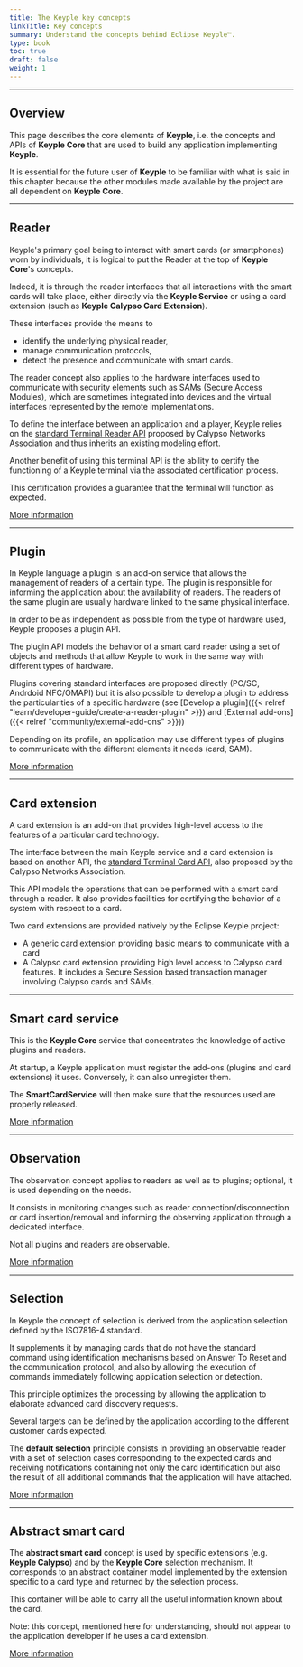 ```yaml
---
title: The Keyple key concepts
linkTitle: Key concepts
summary: Understand the concepts behind Eclipse Keyple™.
type: book
toc: true
draft: false
weight: 1
---
```


---
## Overview
This page describes the core elements of **Keyple**, i.e. the concepts and APIs of **Keyple Core** that are used to build any application implementing **Keyple**.
 
It is essential for the future user of **Keyple** to be familiar with what is said in this chapter because the other modules made available by the project are all dependent on **Keyple Core**.

---
## Reader

Keyple's primary goal being to interact with smart cards (or smartphones) worn by individuals, it is logical to put the Reader at the top of **Keyple Core**'s concepts.

Indeed, it is through the reader interfaces that all interactions with the smart cards will take place, either directly via the **Keyple Service** or using a card extension (such as **Keyple Calypso Card Extension**).

These interfaces provide the means to
* identify the underlying physical reader,
* manage communication protocols,
* detect the presence and communicate with smart cards.

The reader concept also applies to the hardware interfaces used to communicate with security elements such as SAMs (Secure Access Modules), which are sometimes integrated into devices and the virtual interfaces represented by the remote implementations.

To define the interface between an application and a player, Keyple relies on the [standard Terminal Reader API](https://calypsonet.github.io/calypsonet-terminal-reader-java-api/) proposed by Calypso Networks Association and thus inherits an existing modeling effort.

Another benefit of using this terminal API is the ability to certify the functioning of a Keyple terminal via the associated certification process.

This certification provides a guarantee that the terminal will function as expected.

[More information](keyple-core.md#reader-access)

---
## Plugin

In Keyple language a plugin is an add-on service that allows the management of readers of a certain type.
The plugin is responsible for informing the application about the availability of readers.
The readers of the same plugin are usually hardware linked to the same physical interface.

In order to be as independent as possible from the type of hardware used, Keyple proposes a plugin API.

The plugin API models the behavior of a smart card reader using a set of objects and methods that allow Keyple to work in the same way with different types of hardware.

Plugins covering standard interfaces are proposed directly (PC/SC, Andrdoid NFC/OMAPI) but it is also possible to develop a plugin to address the particularities of a specific hardware (see [Develop a plugin]({{< relref "learn/developer-guide/create-a-reader-plugin" >}}) and [External add-ons]({{< relref "community/external-add-ons" >}}))

Depending on its profile, an application may use different types of plugins to communicate with the different elements it needs (card, SAM).

[More information](keyple-core.md#reader-access)

---
## Card extension
A card extension is an add-on that provides high-level access to the features of a particular card technology.

The interface between the main Keyple service and a card extension is based on another API, the [standard Terminal Card API](https://calypsonet.github.io/calypsonet-terminal-card-java-api/), also proposed by the Calypso Networks Association.

This API models the operations that can be performed with a smart card through a reader. It also provides facilities for certifying the behavior of a system with respect to a card.

Two card extensions are provided natively by the Eclipse Keyple project:
- A generic card extension providing basic means to communicate with a card
- A Calypso card extension providing high level access to Calypso card features. It includes a Secure Session based transaction manager involving Calypso cards and SAMs.

---
## Smart card service

This is the **Keyple Core** service that concentrates the knowledge of active plugins and readers.

At startup, a Keyple application must register the add-ons (plugins and card extensions) it uses. Conversely, it can also unregister them.

The **SmartCardService** will then make sure that the resources used are properly released.

[More information](keyple-core.md#reader-access)

---
## Observation

The observation concept applies to readers as well as to plugins; optional, it is used depending on the needs.

It consists in monitoring changes such as reader connection/disconnection or card insertion/removal and informing the observing application through a dedicated interface.

Not all plugins and readers are observable.

[More information](keyple-core.md#reader-notifications)

---
## Selection

In Keyple the concept of selection is derived from the application selection defined by the ISO7816-4 standard.

It supplements it by managing cards that do not have the standard command using identification mechanisms based on Answer To Reset and the communication protocol, and also by allowing the execution of commands immediately following application selection or detection.

This principle optimizes the processing by allowing the application to elaborate advanced card discovery requests.

Several targets can be defined by the application according to the different customer cards expected.

The **default selection** principle consists in providing an observable reader with a set of selection cases corresponding to the expected cards and receiving notifications containing not only the card identification but also the result of all additional commands that the application will have attached.

[More information](architecture/keyple-core.md#card-selection)

---
## Abstract smart card

The **abstract smart card** concept is used by specific extensions (e.g. **Keyple Calypso**) and by the **Keyple Core** selection mechanism.
It corresponds to an abstract container model implemented by the extension specific to a card type and returned by the selection process.

This container will be able to carry all the useful information known about the card.

Note: this concept, mentioned here for understanding, should not appear to the application developer if he uses a card extension.

[More information](keyple-core.md#card-selection)